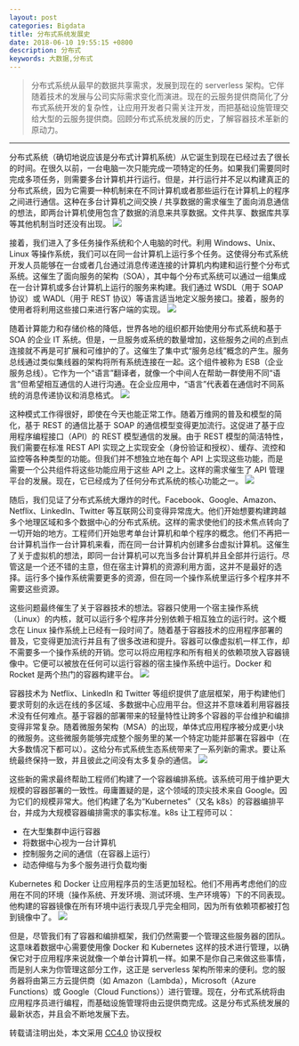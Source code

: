 ```yaml
---
layout: post
categories: Bigdata
title: 分布式系统发展史
date: 2018-06-10 19:55:15 +0800
description: 分布式
keywords: 大数据,分布式
---
```


>分布式系统从最早的数据共享需求，发展到现在的 serverless 架构。它伴随着技术的发展与公司实际需求变化而演进。现在的云服务提供商简化了分布式系统开发的复杂性，让应用开发者只需关注开发，而把基础设施管理交给大型的云服务提供商。回顾分布式系统发展的历史，了解容器技术革新的原动力。

---

分布式系统（确切地说应该是分布式计算机系统）从它诞生到现在已经过去了很长的时间。在很久以前，一台电脑一次只能完成一项特定的任务。如果我们需要同时完成多项任务，则需要多台计算机并行运行。但是，并行运行并不足以构建真正的分布式系统，因为它需要一种机制来在不同计算机或者那些运行在计算机上的程序之间进行通信。这种在多台计算机之间交换 / 共享数据的需求催生了面向消息通信的想法，即两台计算机使用包含了数据的消息来共享数据。文件共享、数据库共享等其他机制当时还没有出现。
![](http://ok6h8mla5.bkt.clouddn.com/DS_wxp01.png)


接着，我们进入了多任务操作系统和个人电脑的时代。利用 Windows、Unix、Linux 等操作系统，我们可以在同一台计算机上运行多个任务。这使得分布式系统开发人员能够在一台或者几台通过消息传递连接的计算机内构建和运行整个分布式系统。这催生了面向服务的架构（SOA），其中每个分布式系统可以通过一组集成在一台计算机或多台计算机上运行的服务来构建。我们通过 WSDL（用于 SOAP 协议）或 WADL（用于 REST 协议）等语言适当地定义服务接口。接着，服务的使用者将利用这些接口来进行客户端的实现。
![](http://ok6h8mla5.bkt.clouddn.com/DS_wxp02.png)


随着计算能力和存储价格的降低，世界各地的组织都开始使用分布式系统和基于 SOA 的企业 IT 系统。但是，一旦服务或系统的数量增加，这些服务之间的点到点连接就不再是可扩展和可维护的了。这催生了集中式“服务总线”概念的产生。服务总线通过类似集线器的架构将所有系统连接在一起。这个组件被称为 ESB（企业服务总线）。它作为一个“语言”翻译者，就像一个中间人在帮助一群使用不同“语言”但希望相互通信的人进行沟通。在企业应用中，“语言”代表着在通信时不同系统的消息传递协议和消息格式。
![](http://ok6h8mla5.bkt.clouddn.com/DS_wxp03.png)


这种模式工作得很好，即使在今天也能正常工作。随着万维网的普及和模型的简化，基于 REST 的通信比基于 SOAP 的通信模型变得更加流行。这促进了基于应用程序编程接口（API）的 REST 模型通信的发展。由于 REST 模型的简洁特性，我们需要在标准 REST API 实现之上实现安全（身份验证和授权）、缓存、流控和监控等各种类型的功能。但我们并不想独立地在每个 API 上实现这些功能，而是需要一个公共组件将这些功能应用于这些 API 之上。这样的需求催生了 API 管理平台的发展。现在，它已经成为了任何分布式系统的核心功能之一。
![](http://ok6h8mla5.bkt.clouddn.com/DS_wxp04.png)

随后，我们见证了分布式系统大爆炸的时代。Facebook、Google、Amazon、Netflix、LinkedIn、Twitter 等互联网公司变得异常庞大。他们开始想要构建跨越多个地理区域和多个数据中心的分布式系统。这样的需求使他们的技术焦点转向了一切开始的地方。工程师们开始思考单台计算机和单个程序的概念。他们不再把一台计算机当作一台计算机来看，而在同一台计算机内创建多台虚拟计算机。这催生了关于虚拟机的想法，即同一台计算机可以充当多台计算机并且全部并行运行。尽管这是一个还不错的主意，但在宿主计算机的资源利用方面，这并不是最好的选择。运行多个操作系统需要更多的资源，但在同一个操作系统里运行多个程序并不需要这些资源。

这些问题最终催生了关于容器技术的想法。容器只使用一个宿主操作系统（Linux）的内核，就可以运行多个程序并分别依赖于相互独立的运行时。这个概念在 Linux 操作系统上已经有一段时间了。随着基于容器技术的应用程序部署的普及，它变得更加流行并且有了很多改进和提升。容器可以像虚拟机一样工作，却不需要多一个操作系统的开销。您可以将应用程序和所有相关的依赖项放入容器镜像中。它便可以被放在任何可以运行容器的宿主操作系统中运行。Docker 和 Rocket 是两个热门的容器构建平台。
![](http://ok6h8mla5.bkt.clouddn.com/DS_wxp05.png)


容器技术为 Netflix、LinkedIn 和 Twitter 等组织提供了底层框架，用于构建他们要求苛刻的永远在线的多区域、多数据中心应用平台。但这并不意味着利用容器技术没有任何难点。基于容器的部署带来的轻量特性让跨多个容器的平台维护和编排变得非常复杂。随着微服务架构（MSA）的出现，单体式应用程序被分成更小块的微服务。这些微服务能够完成整个服务里的某一个特定功能并部署在容器中（在大多数情况下都可以）。这给分布式系统生态系统带来了一系列新的需求。要让系统最终保持一致，并且彼此之间没有太多复杂的通信。
![](http://ok6h8mla5.bkt.clouddn.com/DS_wxp06.png)


这些新的需求最终帮助工程师们构建了一个容器编排系统。该系统可用于维护更大规模的容器部署的一致性。毋庸置疑的是，这个领域的顶尖技术来自 Google。因为它们的规模非常大。他们构建了名为“Kubernetes”（又名 k8s）的容器编排平台，并成为大规模容器编排需求的事实标准。k8s 让工程师可以：

* 在大型集群中运行容器
* 将数据中心视为一台计算机
* 控制服务之间的通信（在容器上运行）
* 动态伸缩与为多个服务进行负载均衡

Kubernetes 和 Docker 让应用程序员的生活更加轻松。他们不用再考虑他们的应用在不同的环境（操作系统、开发环境、测试环境、生产环境等）下的不同表现。他构建的容器镜像在所有环境中运行表现几乎完全相同，因为所有依赖项都被打包到镜像中了。
![](http://ok6h8mla5.bkt.clouddn.com/DS_wxp07.png)


但是，尽管我们有了容器和编排框架，我们仍然需要一个管理这些服务器的团队。这意味着数据中心需要使用像 Docker 和 Kubernetes 这样的技术进行管理，以确保它对于应用程序来说就像一个单台计算机一样。如果不是你自己来做这些事情，而是别人来为你管理这部分工作，这正是 serverless 架构所带来的便利。您的服务器将由第三方云提供商（如 Amazon（Lambda），Microsoft（Azure Functions）或 Google（Cloud Functions））进行管理。现在，分布式系统将由应用程序员进行编程，而基础设施管理将由云提供商完成。这是分布式系统发展的最新状态，并且会不断地发展下去。


转载请注明出处，本文采用 [CC4.0](http://creativecommons.org/licenses/by-nc-nd/4.0/) 协议授权
